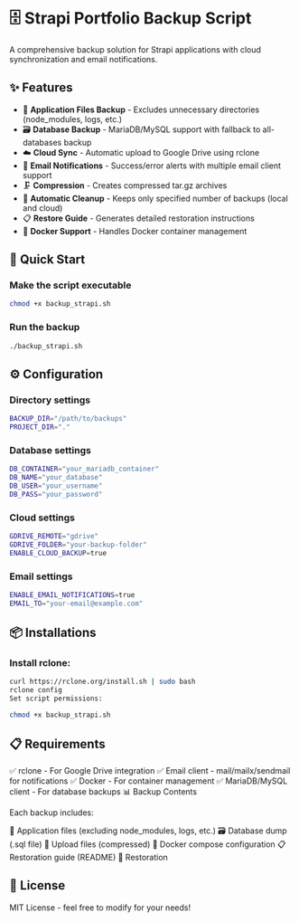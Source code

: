 # 🗄️ Strapi Portfolio Backup Script

A comprehensive backup solution for Strapi applications with cloud synchronization and email notifications.

## ✨ Features

- 📁 **Application Files Backup** - Excludes unnecessary directories (node_modules, logs, etc.)
- 🗃️ **Database Backup** - MariaDB/MySQL support with fallback to all-databases backup
- ☁️ **Cloud Sync** - Automatic upload to Google Drive using rclone
- 📧 **Email Notifications** - Success/error alerts with multiple email client support
- 🗜️ **Compression** - Creates compressed tar.gz archives
- 🧹 **Automatic Cleanup** - Keeps only specified number of backups (local and cloud)
- 📋 **Restore Guide** - Generates detailed restoration instructions
- 🐳 **Docker Support** - Handles Docker container management

## 🚀 Quick Start

### Make the script executable

```bash
chmod +x backup_strapi.sh
```

### Run the backup

```bash
./backup_strapi.sh
```

## ⚙️ Configuration

### Directory settings

```bash
BACKUP_DIR="/path/to/backups"
PROJECT_DIR="."
```

### Database settings

```bash
DB_CONTAINER="your_mariadb_container"
DB_NAME="your_database"
DB_USER="your_username"
DB_PASS="your_password"
```

### Cloud settings

```bash
GDRIVE_REMOTE="gdrive"
GDRIVE_FOLDER="your-backup-folder"
ENABLE_CLOUD_BACKUP=true
```

### Email settings

```bash
ENABLE_EMAIL_NOTIFICATIONS=true
EMAIL_TO="your-email@example.com"
```

## 📦 Installations

### Install rclone:

```bash
curl https://rclone.org/install.sh | sudo bash
rclone config
Set script permissions:
```

```bash
chmod +x backup_strapi.sh
```

## 📋 Requirements

✅ rclone - For Google Drive integration
✅ Email client - mail/mailx/sendmail for notifications
✅ Docker - For container management
✅ MariaDB/MySQL client - For database backups
📊 Backup Contents

Each backup includes:

📁 Application files (excluding node_modules, logs, etc.)
🗃️ Database dump (.sql file)
📸 Upload files (compressed)
🐳 Docker compose configuration
📋 Restoration guide (README)
🔄 Restoration

## 📝 License

MIT License - feel free to modify for your needs!
